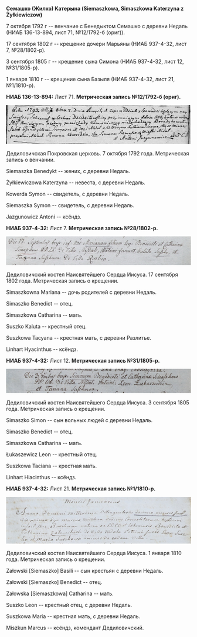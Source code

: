 **Семашко (Жилко) Катерына (Siemaszkowa, Simaszkowa Katerzyna z
Żyłkiewiczow)**

7 октября 1792 г -- венчание с Бенедыктом Семашко с деревни Недаль (НИАБ
136-13-894, лист 71, №12/1792-б (ориг)).

17 сентября 1802 г -- крещение дочери Марьяны (НИАБ 937-4-32, лист 7,
№28/1802-р).

3 сентября 1805 г -- крещение сына Симона (НИАБ 937-4-32, лист 12,
№31/1805-р).

1 января 1810 г -- крещение сына Базыля (НИАБ 937-4-32, лист 21,
№1/1810-р).

**НИАБ 136-13-894:** Лист 71. **Метрическая запись №12/1792-б (ориг).**

![](./media/193f6ccfef789498b9e1869bfe259769ee3c06b2.png)

Дедиловичская Покровская церковь. 7 октября 1792 года. Метрическая
запись о венчании.

Siemaszka Benedykt -- жених, с деревни Недаль.

Żyłkiewiczowa Katerzyna -- невеста, с деревни Недаль.

Kowerda Symon -- свидетель, с деревни Недаль.

Siemaszka Symon -- свидетель, с деревни Недаль.

Jazgunowicz Antoni -- ксёндз.

**НИАБ 937-4-32:** Лист 7. **Метрическая запись №28/1802-р.**

![](./media/abd8654eacd975bd792ddac60ca04a2e30ccf0b5.png)

Дедиловичский костел Наисвятейшего Сердца Иисуса. 17 сентября 1802 года.
Метрическая запись о крещении.

Simaszkowna Mariana -- дочь родителей с деревни Недаль.

Simaszko Benedict -- отец.

Simaszkowa Catharina -- мать.

Suszko Kaluta -- крестный отец.

Suszkowa Tacyana -- крестная мать, с деревни Разлитье.

Linhart Hyacinthus -- ксёндз.

**НИАБ 937-4-32:** Лист 12. **Метрическая запись №31/1805-р.**

![](./media/87421639feaeeace7e995ceacc7b06e8a9bb2dd4.png)

Дедиловичский костел Наисвятейшего Сердца Иисуса. 3 сентября 1805 года.
Метрическая запись о крещении.

Simaszko Simon -- сын вольных людей с деревни Недаль.

Simaszko Benedict -- отец.

Simaszkowa Catharina -- мать.

Łukaszewicz Leon -- крестный отец.

Suszkowa Taciana -- крестная мать.

Linhart Hiacinthus -- ксёндз.

**НИАБ 937-4-32:** Лист 21. **Метрическая запись №1/1810-р.**

![](./media/aebd0aeeff73204f6fe4d28d340ac5572036defb.png)

Дедиловичский костел Наисвятейшего Сердца Иисуса. 1 января 1810 года.
Метрическая запись о крещении.

Załowski \[Siemaszko\] Basili -- сын крестьян с деревни Недаль.

Załowski \[Siemaszko\] Benedict -- отец.

Załowska \[Siemaszkowa\] Catharina -- мать.

Suszko Leon -- крестный отец, с деревни Недаль.

Suszkowa Maria -- крестная мать, с деревни Недаль.

Miszkun Marcus -- ксёндз, комендант Дедиловичский.
